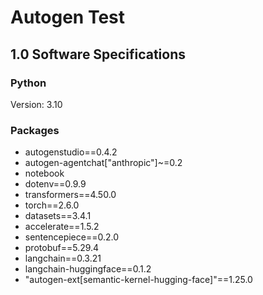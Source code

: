 # Autogen Test


## 1.0 Software Specifications

### Python

Version: 3.10

### Packages

- autogenstudio==0.4.2
- autogen-agentchat["anthropic"]~=0.2
- notebook
- dotenv==0.9.9
- transformers==4.50.0
- torch==2.6.0
- datasets==3.4.1
- accelerate==1.5.2
- sentencepiece==0.2.0
- protobuf==5.29.4
- langchain==0.3.21
- langchain-huggingface==0.1.2
- "autogen-ext[semantic-kernel-hugging-face]"==1.25.0